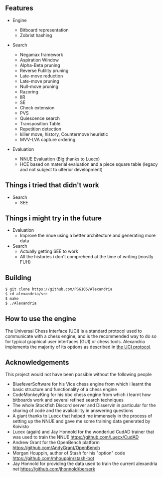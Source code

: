 ## Features
* Engine
  * Bitboard representation
  * Zobrist hashing
* Search
  * Negamax framework
  * Aspiration Window
  * Alpha-Beta pruning
  * Reverse Futility pruning
  * Late-move reduction
  * Late-move pruning
  * Null-move pruning
  * Razoring
  * IIR
  * SE
  * Check extension
  * PVS
  * Quiescence search
  * Transposition Table
  * Repetition detection
  * killer move, history, Countermove heuristic
  * MVV-LVA capture ordering
  
* Evaluation
  * NNUE Evaluation (Big thanks to Luecx)
  * HCE based on material evaluation and a piece square table (legacy and not subject to ulterior development)
  

## Things i tried that didn't work
* Search
  * SEE
  
## Things i might try in the future
* Evaluation
  * Improve the nnue using a better architecture and generating more data
* Search
   * Actually getting SEE to work
   * All the histories i don't comprehend at the time of writing (mostly FUH)
  
 ## Building

```bash
$ git clone https://github.com/PGG106/Alexandria
$ cd alexandria/src
$ make 
$ ./Alexandria
```
 ## How to use the engine

The Universal Chess Interface (UCI) is a standard protocol used to communicate with
a chess engine, and is the recommended way to do so for typical graphical user interfaces
(GUI) or chess tools. Alexandria implements the majority of its options as described
in [the UCI protocol](https://www.shredderchess.com/download/div/uci.zip).

  
## Acknowledgements
This project would not have been possible without the following people
* BluefeverSoftware for his Vice chess engine from which i learnt the basic structure and functionality of a chess engine
* CodeMonkeyKing for his bbc chess engine from which i learnt how bitboards work and several refined search techniques
* The whole Stockfish Discord server and Disservin in particular for the sharing of code and the avaliability in answering questions
* A giant thanks to Luecx that helped me immensely in the process of setting up the NNUE and gave me some training data generated by Koivisto
* Lucex (again) and Jay Honnold for the wonderlud CudAD trainer that was used to train the NNUE https://github.com/Luecx/CudAD
* Andrew Grant for the OpenBench platform https://github.com/AndyGrant/OpenBench
* Morgan Houppin, author of Stash for his "option" code https://github.com/mhouppin/stash-bot
* Jay Honnold for providing the data used to train the current alexandria net https://github.com/jhonnold/berserk 
